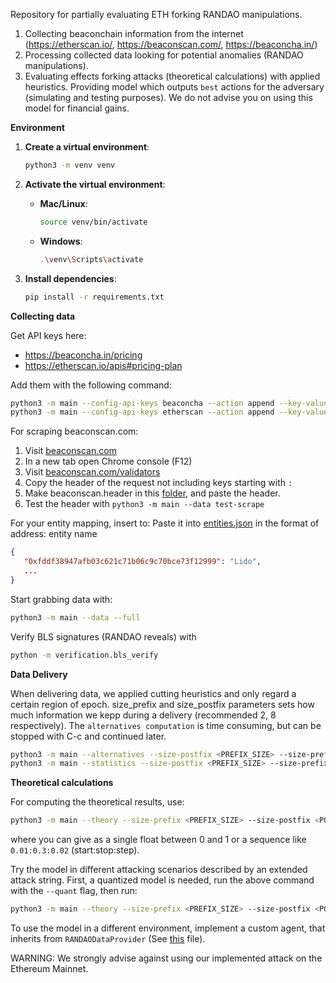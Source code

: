 Repository for partially evaluating ETH forking RANDAO manipulations.

1. Collecting beaconchain information from the internet (https://etherscan.io/, https://beaconscan.com/, https://beaconcha.in/)
2. Processing collected data looking for potential anomalies (RANDAO manipulations).
3. Evaluating effects forking attacks (theoretical calculations) with applied heuristics. Providing model which outputs ``best`` actions for the adversary (simulating and testing purposes). We do not advise you on using this model for financial gains.

**Environment**

1. **Create a virtual environment**:
   ```bash
   python3 -m venv venv
   ```

2. **Activate the virtual environment**:

   - **Mac/Linux**:
     ```bash
     source venv/bin/activate
     ```
   - **Windows**:
     ```bash
     .\venv\Scripts\activate
     ```

3. **Install dependencies**:
   ```bash
   pip install -r requirements.txt
   ```

**Collecting data**

Get API keys here:
* https://beaconcha.in/pricing
* https://etherscan.io/apis#pricing-plan

Add them with the following command:
```bash
python3 -m main --config-api-keys beaconcha --action append --key-values <YourAPIKey> --test-values
python3 -m main --config-api-keys etherscan --action append --key-values <YourAPIKey> --test-values
```

For scraping beaconscan.com:
1. Visit [beaconscan.com](https://beaconscan.com/)
2. In a new tab open Chrome console (F12)
3. Visit [beaconscan.com/validators](https://beaconscan.com/validators)
4. Copy the header of the request not including keys starting with ``:``
5. Make beaconscan.header in this [folder](./data/internet/headers/), and paste the header.
6. Test the header with ``python3 -m main --data test-scrape``

For your entity mapping, insert to:
Paste it into [entities.json](./data/jsons/entities.json)
in the format of address: entity name
```json
{
   "0xfddf38947afb03c621c71b06c9c70bce73f12999": "Lido",
   ...
}
```

Start grabbing data with:
```bash
python3 -m main --data --full
```

Verify BLS signatures (RANDAO reveals) with
```bash
python -m verification.bls_verify
```

**Data Delivery**

When delivering data, we applied cutting heuristics and only regard a certain region of epoch.
size_prefix and size_postfix parameters sets how much information we kepp during a delivery (recommended 2, 8 respectively). The ``alternatives computation`` is time consuming, but can be stopped with C-c and continued later.
```bash
python3 -m main --alternatives --size-postfix <PREFIX_SIZE> --size-prefix <POSTFIX_SIZE>
python3 -m main --statistics --size-postfix <PREFIX_SIZE> --size-prefix <POSTFIX_SIZE> --export-folder <DELIVERY_PATH>
```

**Theoretical calculations**

For computing the theoretical results, use:
```bash
python3 -m main --theory --size-prefix <PREFIX_SIZE> --size-postfix <POSTFIX_SIZE> --iterations <ITERATIONS> --alphas <ALPHAS> [--markov-chain] [--quant]
```
where you can give <ALPHAS> as a single float between 0 and 1 or a sequence like ``0.01:0.3:0.02`` (start:stop:step).

Try the model in different attacking scenarios described by an extended attack string. First, a quantized model is needed, run the above command with the ``--quant`` flag, then run:
```bash
python3 -m main --theory --size-prefix <PREFIX_SIZE> --size-postfix <POSTFIX_SIZE> --iterations <ITERATIONS> --alphas <ALPHA> --try-quantized
```

To use the model in a different environment, implement a custom agent, that inherits from ``RANDAODataProvider`` (See [this](./theory/method/quant/base.py) file).

WARNING: We strongly advise against using our implemented attack on the Ethereum Mainnet.